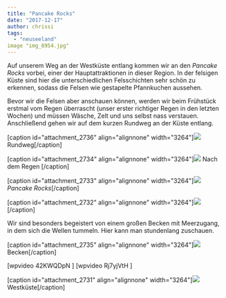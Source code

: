 ```yaml
---
title: "Pancake Rocks"
date: "2017-12-17"
author: chrissi
tags: 
  - "neuseeland"
image "img_8954.jpg"
---
```


Auf unserem Weg an der Westküste entlang kommen wir an den _Pancake Rocks_ vorbei, einer der Hauptattraktionen in dieser Region. In der felsigen Küste sind hier die unterschiedlichen Felsschichten sehr schön zu erkennen, sodass die Felsen wie gestapelte Pfannkuchen aussehen.

Bevor wir die Felsen aber anschauen können, werden wir beim Frühstück erstmal vom Regen überrascht (unser erster richtiger Regen in den letzten Wochen) und müssen Wäsche, Zelt und uns selbst nass verstauen. Anschließend gehen wir auf dem kurzen Rundweg an der Küste entlang.

\[caption id="attachment\_2736" align="alignnone" width="3264"\]![](images/img_8949.jpg) Rundweg\[/caption\]

\[caption id="attachment\_2734" align="alignnone" width="3264"\]![](images/img_8918.jpg) Nach dem Regen \[/caption\]

\[caption id="attachment\_2733" align="alignnone" width="3264"\]![](images/img_8924.jpg)_Pancake Rocks_\[/caption\]

\[caption id="attachment\_2732" align="alignnone" width="3264"\]![](images/img_8934.jpg)\[/caption\]

Wir sind besonders begeistert von einem großen Becken mit Meerzugang, in dem sich die Wellen tummeln. Hier kann man stundenlang zuschauen.

\[caption id="attachment\_2735" align="alignnone" width="3264"\]![](images/img_8919.jpg) Becken\[/caption\]

\[wpvideo 42KWQDpN \] \[wpvideo Rj7yjVtH \]

\[caption id="attachment\_2731" align="alignnone" width="3264"\]![](images/img_8954.jpg) Westküste\[/caption\]
